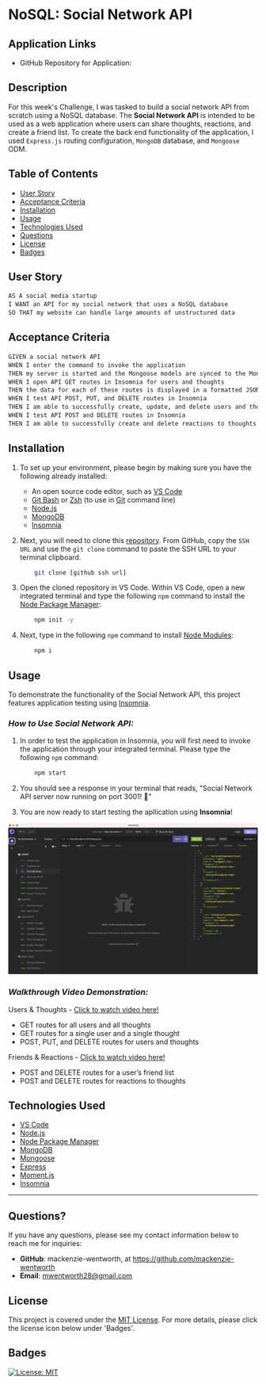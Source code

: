 # NoSQL: Social Network API

## Application Links

* GitHub Repository for Application: 

## Description
For this week's Challenge, I was tasked to build a social network API from scratch using a NoSQL database. The **Social Network API** is intended to be used as a web application where users can share thoughts, reactions, and create a friend list. To create the back end functionality of the application, I used `Express.js` routing configuration, `MongoDB` database, and `Mongoose` ODM.

## Table of Contents

- [User Story](#user-story)
- [Acceptance Criteria](#acceptance-criteria)
- [Installation](#installation)
- [Usage](#usage)
- [Technologies Used](#technologies-used)
- [Questions](#questions)
- [License](#license)
- [Badges](#badges)

## User Story

```md
AS A social media startup
I WANT an API for my social network that uses a NoSQL database
SO THAT my website can handle large amounts of unstructured data
```

## Acceptance Criteria

```md
GIVEN a social network API
WHEN I enter the command to invoke the application
THEN my server is started and the Mongoose models are synced to the MongoDB database
WHEN I open API GET routes in Insomnia for users and thoughts
THEN the data for each of these routes is displayed in a formatted JSON
WHEN I test API POST, PUT, and DELETE routes in Insomnia
THEN I am able to successfully create, update, and delete users and thoughts in my database
WHEN I test API POST and DELETE routes in Insomnia
THEN I am able to successfully create and delete reactions to thoughts and add and remove friends to a user’s friend list
```

## Installation
1. To set up your environment, please begin by making sure you have the following already installed:

    * An open source code editor, such as [VS Code](https://code.visualstudio.com/)
    * [Git Bash](https://www.educative.io/answers/how-to-install-git-bash-in-windows) or [Zsh](https://github.com/ohmyzsh/ohmyzsh/wiki/Installing-ZSH) (to use in [Git](https://github.com/git-guides/install-git) command line)
    * [Node.js](https://nodejs.org/en)
    * [MongoDB](https://www.mongodb.com/)
    * [Insomnia](https://docs.insomnia.rest/insomnia/install)

2. Next, you will need to clone this [repository](https://github.com/mackenzie-wentworth/orm-e-commerce). From GitHub, copy the `SSH URL` and use the `git clone` command to paste the SSH URL to your terminal clipboard. 

    ```bash
        git clone [github ssh url]
    ```

3. Open the cloned repository in VS Code. Within VS Code, open a new integrated terminal and type the following `npm` command to install the [Node Package Manager](https://www.npmjs.com/):

    ```bash
        npm init -y
    ```

4. Next, type in the following `npm` command to install [Node Modules](https://docs.npmjs.com/cli/v8/commands/npm-install):

    ```bash
        npm i
    ```

## Usage
To demonstrate the functionality of the Social Network API, this project features application testing using [Insomnia](https://docs.insomnia.rest/insomnia/install).

### *How to Use Social Network API:*
1. In order to test the application in Insomnia, you will first need to invoke the application through your integrated terminal. Please type the following `npm` command:

    ```bash
        npm start
    ```

2. You should see a response in your terminal that reads, "Social Network API server now running on port 3001! 🚀"

3. You are now ready to start testing the apllication using **Insomnia**!

![An image of the back end functionality for Social Network API being tested in Insomnia.](./assets/images/social-network-api-testing.png)

### *Walkthrough Video Demonstration:*
Users & Thoughts - [Click to watch video here!](https://github.com/mackenzie-wentworth/social-network-api/assets/122484637/7b9f291b-82d5-4baa-a2d1-3b5e961cecf7)

* GET routes for all users and all thoughts
* GET routes for a single user and a single thought
* POST, PUT, and DELETE routes for users and thoughts

Friends & Reactions - [Click to watch video here!](https://github.com/mackenzie-wentworth/social-network-api/assets/122484637/c3930820-1808-42c8-959d-1c11285d37d9)

* POST and DELETE routes for a user’s friend list
* POST and DELETE routes for reactions to thoughts

## Technologies Used

* [VS Code](https://code.visualstudio.com/)
* [Node.js](https://nodejs.org/en)
* [Node Package Manager](https://www.npmjs.com/)
* [MongoDB](https://www.mongodb.com/)
* [Mongoose](https://www.npmjs.com/package/mongoose)
* [Express](https://expressjs.com/)
* [Moment.js](https://www.npmjs.com/package/moment)
* [Insomnia](https://docs.insomnia.rest/insomnia/install)

---

## Questions?

If you have any questions, please see my contact information below to reach me for inquiries:
* **GitHub**: mackenzie-wentworth, at https://github.com/mackenzie-wentworth
* **Email**: mwentworth28@gmail.com

## License

This project is covered under the [MIT License](./LICENSE). For more details, please click the license icon below under 'Badges'.

## Badges
[![License: MIT](https://img.shields.io/badge/License-MIT-yellow.svg)](https://opensource.org/licenses/MIT)


